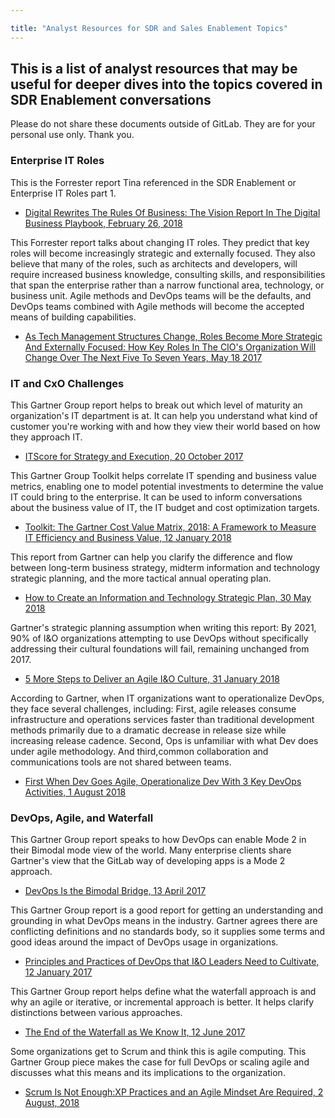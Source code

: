 ```yaml
---

title: "Analyst Resources for SDR and Sales Enablement Topics"
---
```

## This is a list of analyst resources that may be useful for deeper dives into the topics covered in SDR Enablement conversations

Please do not share these documents outside of GitLab. They are for your personal use only.  Thank you.

### Enterprise IT Roles

This is the Forrester report Tina referenced in the SDR Enablement or Enterprise IT Roles part 1.
- [Digital Rewrites The Rules Of Business: The Vision Report In The Digital Business Playbook, February 26, 2018](https://drive.google.com/file/d/16kb47ifUBX5Zp4lAiAbMp7TVo79ba2MY/view?usp=sharing)

This Forrester report talks about changing IT roles. They predict that key roles will become increasingly strategic and externally focused. They also believe that many of the roles, such as architects and developers, will require increased business knowledge, consulting skills, and responsibilities that span the enterprise rather than a narrow functional area, technology, or business unit. Agile methods and DevOps teams will be the defaults, and DevOps teams combined with Agile methods will become the accepted means of building capabilities.
- [As Tech Management Structures Change, Roles Become More Strategic And Externally Focused: How Key Roles In The CIO's Organization Will Change Over The Next Five To Seven Years, May 18 2017](https://drive.google.com/file/d/1lNnhWtexUjbK467VitK6ZkCMGcmQEDye/view?usp=sharing)

### IT and CxO Challenges

This Gartner Group report helps to break out which level of maturity an organization's IT department is at.  It can help you understand what kind of customer you're working with and how they view their world based on how they approach IT.
- [ITScore for Strategy and Execution, 20 October 2017](https://drive.google.com/drive/u/0/folders/1qfSkPrOmqVxOujNvJgaAjlIc4wsWpXCU)

This Gartner Group Toolkit helps correlate IT spending and business value metrics, enabling one to model potential investments to determine the value IT could bring to the enterprise. It can be used to inform conversations about the business value of IT, the IT budget and cost optimization targets.
- [Toolkit: The Gartner Cost Value Matrix, 2018: A Framework to Measure IT Efficiency and Business Value, 12 January 2018](https://drive.google.com/drive/u/0/folders/1BAu4pzkZ3LIKQAQ6ycGoFe_fwR7iyJ9x)

This report from Gartner can help you clarify the difference and flow between long-term business strategy, midterm information and technology strategic planning, and the more tactical annual operating plan.
- [How to Create an Information and Technology Strategic Plan, 30 May 2018](https://drive.google.com/file/d/1AbkTZYdlLwXWmchM9zqTpFo91M5RZgBP/view?usp=sharing)

Gartner's strategic planning assumption when writing this report: By 2021, 90% of I&O organizations attempting to use DevOps without specifically addressing their cultural foundations will fail, remaining unchanged from 2017.
- [5 More Steps to Deliver an Agile I&O Culture, 31 January 2018](https://drive.google.com/file/d/1nBaDi_PbMFDXXyN5U8C2Pu5jaem71jmc/view?usp=sharing)

According to Gartner, when IT organizations want to operationalize DevOps, they face several challenges, including: First, agile releases consume infrastructure and operations services faster than traditional development methods primarily due to a dramatic decrease in release size while increasing release cadence. Second, Ops is unfamiliar with what Dev does under agile methodology. And third,common collaboration and communications tools are not shared between teams.
- [First When Dev Goes Agile, Operationalize Dev With 3 Key DevOps Activities, 1 August 2018](https://drive.google.com/file/d/1UlS1Alt9WpgGqFtUSwwWwXwR2I7R6C2I/view?usp=sharing)

### DevOps, Agile, and Waterfall

This Gartner Group report speaks to how DevOps can enable Mode 2 in their Bimodal mode view of the world. Many enterprise clients share Gartner's view that the GitLab way of developing apps is a Mode 2 approach.
- [DevOps Is the Bimodal Bridge, 13 April 2017](https://drive.google.com/file/d/1yU6b3qlrLGbunhx48gDn5iQRfNB1QdcG/view?usp=sharing)

This Gartner Group report is a good report for getting an understanding and grounding in what DevOps means in the industry. Gartner agrees there are conflicting definitions and no standards body, so it supplies some terms and good ideas around the impact of DevOps usage in organizations.
- [Principles and Practices of DevOps that I&O Leaders Need to Cultivate, 12 January 2017](https://drive.google.com/file/d/1lQMUbRK3dgnwVhAT573cv3kvIpIN5tm_/view?usp=sharing)

This Gartner Group report helps define what the waterfall approach is and why an agile or iterative, or incremental approach is better. It helps clarify distinctions between various approaches.
- [The End of the Waterfall as We Know It, 12 June 2017](https://drive.google.com/file/d/1UcexVUy6OH0Y8yB8rWbZveVRbynHwciM/view?usp=sharing)

Some organizations get to Scrum and think this is agile computing. This Gartner Group piece makes the case for full DevOps or scaling agile and discusses what this means and its implications to the organization.
- [Scrum Is Not Enough:XP Practices and an Agile Mindset Are Required, 2 August, 2018](https://drive.google.com/file/d/1v9G6eodV5s2k5pP7J9J3am4lIUCOeRdm/view?usp=sharing)
